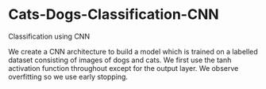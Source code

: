 # Cats-Dogs-Classification-CNN
Classification using CNN

We create a CNN architecture to build a model which is trained on a labelled dataset consisting of images of dogs and cats.
We first use the tanh activation function throughout except for the output layer.
We observe overfitting so we use early stopping.
